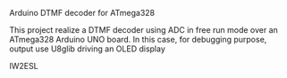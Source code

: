 Arduino DTMF decoder for ATmega328

This project realize a DTMF decoder using ADC in free run mode over an ATmega328
Arduino UNO board.
In this case, for debugging purpose, output use U8glib driving an OLED display

IW2ESL

